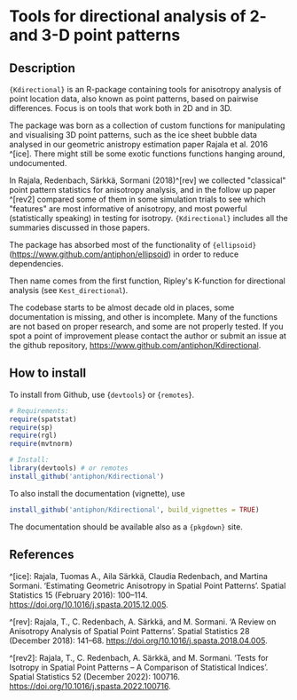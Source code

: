 # Tools for directional analysis of 2- and 3-D point patterns

## Description

`{Kdirectional}` is an R-package containing tools for anisotropy analysis of point location data, also known as point patterns, based on pairwise differences. Focus is on tools that work both in 2D and in 3D. 

The package was born as a collection of custom functions for manipulating and visualising 3D point patterns, such as the ice sheet bubble data analysed in our geometric anistropy estimation paper Rajala et al. 2016 ^[ice]. There might still be some exotic functions functions hanging around, undocumented.

In Rajala, Redenbach, Särkkä, Sormani (2018)^[rev] we collected "classical" point pattern statistics for anisotropy analysis, and in the follow up paper ^[rev2] compared some of them in some simulation trials to see which "features" are most informative of anisotropy, and most powerful (statistically speaking) in testing for isotropy. `{Kdirectional}` includes all the summaries discussed in those papers. 

The package has absorbed most of the functionality of `{ellipsoid}` (https://www.github.com/antiphon/ellipsoid) in order to reduce dependencies. 

Then name comes from the first function, Ripley's K-function for directional analysis (see `Kest_directional`).

The codebase starts to be almost decade old in places, some documentation is missing, and other is incomplete. Many of the functions are not based on proper research, and some are not properly tested. If you spot a point of improvement please contact the author or submit an issue at the github repository, https://www.github.com/antiphon/Kdirectional.

## How to install

To install from Github, use {`devtools`} or {`remotes`}. 

```r
# Requirements:
require(spatstat)
require(sp)
require(rgl)
require(mvtnorm)

# Install:
library(devtools) # or remotes
install_github('antiphon/Kdirectional')
```

To also install the documentation (vignette), use

```r
install_github('antiphon/Kdirectional', build_vignettes = TRUE)
```

The documentation should be available also as a `{pkgdown}` site.


## References

^[ice]: Rajala, Tuomas A., Aila Särkkä, Claudia Redenbach, and Martina Sormani. ‘Estimating Geometric Anisotropy in Spatial Point Patterns’. Spatial Statistics 15 (February 2016): 100–114. https://doi.org/10.1016/j.spasta.2015.12.005.

^[rev]: Rajala, T., C. Redenbach, A. Särkkä, and M. Sormani. ‘A Review on Anisotropy Analysis of Spatial Point Patterns’. Spatial Statistics 28 (December 2018): 141–68. https://doi.org/10.1016/j.spasta.2018.04.005.

^[rev2]: Rajala, T., C. Redenbach, A. Särkkä, and M. Sormani. ‘Tests for Isotropy in Spatial Point Patterns – A Comparison of Statistical Indices’. Spatial Statistics 52 (December 2022): 100716. https://doi.org/10.1016/j.spasta.2022.100716.
